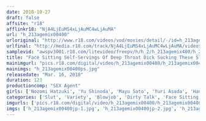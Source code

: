 ```yaml
---
date: 2018-10-27
draft: false
affsite: "r18"
afflinkr18: "NjA4LjEuMS4xLjAuMC4wLjAuMA"
url: "h_213agemix00400"
urloriginal: "http://www.r18.com/videos/vod/movies/detail/-/id=h_213agemix00400"
urlfinal: "http://media.r18.com/track/NjA4LjEuMS4xLjAuMC4wLjAuMA/videos/vod/movies/detail/-/id=h_213agemix00400"
samplevid: "awspv3001.r18.com/litevideo/freepv/h/h_2/h_213agemix400/h_213agemix400_dmb_w.mp4"
title: "Face Sitting Self-Servings Of Deep Throat Dick Sucking These Slut Bitches Will Squat Over Men In Excitement And Take In Their Cocks All The Way Deep Down Into Their Throats"
mainimgurl: "pics.r18.com/digital/video/h_213agemix00400/h_213agemix00400ps.jpg"
mainimgs: "h_213agemix00400ps.jpg"
releasedate: "Mar. 16, 2018"
duration: 123
productioncomp: "SEX Agent"
girls: ['Nozomi Hatzuki', 'Yu Shinoda', 'Mayu Sato', 'Yuri Asada', 'Hana Aoyama', 'Miori Matsushita', 'Mao Hamasaki', 'Hana Misora']
categories: ['Slut', 'Variety', 'Blowjob', 'Dirty Talk', 'Face Sitting', 'Deep Throat', 'Masochist Man', 'Hi-Def']
imgurls: ['pics.r18.com/digital/video/h_213agemix00400/h_213agemix00400jp-1.jpg', 'pics.r18.com/digital/video/h_213agemix00400/h_213agemix00400jp-2.jpg', 'pics.r18.com/digital/video/h_213agemix00400/h_213agemix00400jp-3.jpg', 'pics.r18.com/digital/video/h_213agemix00400/h_213agemix00400jp-4.jpg', 'pics.r18.com/digital/video/h_213agemix00400/h_213agemix00400jp-5.jpg', 'pics.r18.com/digital/video/h_213agemix00400/h_213agemix00400jp-6.jpg', 'pics.r18.com/digital/video/h_213agemix00400/h_213agemix00400jp-7.jpg', 'pics.r18.com/digital/video/h_213agemix00400/h_213agemix00400jp-8.jpg', 'pics.r18.com/digital/video/h_213agemix00400/h_213agemix00400jp-9.jpg', 'pics.r18.com/digital/video/h_213agemix00400/h_213agemix00400jp-10.jpg', 'pics.r18.com/digital/video/h_213agemix00400/h_213agemix00400jp-11.jpg', 'pics.r18.com/digital/video/h_213agemix00400/h_213agemix00400jp-12.jpg', 'pics.r18.com/digital/video/h_213agemix00400/h_213agemix00400jp-13.jpg', 'pics.r18.com/digital/video/h_213agemix00400/h_213agemix00400jp-14.jpg', 'pics.r18.com/digital/video/h_213agemix00400/h_213agemix00400jp-15.jpg', 'pics.r18.com/digital/video/h_213agemix00400/h_213agemix00400jp-16.jpg', 'pics.r18.com/digital/video/h_213agemix00400/h_213agemix00400jp-17.jpg', 'pics.r18.com/digital/video/h_213agemix00400/h_213agemix00400jp-18.jpg', 'pics.r18.com/digital/video/h_213agemix00400/h_213agemix00400jp-19.jpg', 'pics.r18.com/digital/video/h_213agemix00400/h_213agemix00400jp-20.jpg']
imgs: ['h_213agemix00400jp-1.jpg', 'h_213agemix00400jp-2.jpg', 'h_213agemix00400jp-3.jpg', 'h_213agemix00400jp-4.jpg', 'h_213agemix00400jp-5.jpg', 'h_213agemix00400jp-6.jpg', 'h_213agemix00400jp-7.jpg', 'h_213agemix00400jp-8.jpg', 'h_213agemix00400jp-9.jpg', 'h_213agemix00400jp-10.jpg', 'h_213agemix00400jp-11.jpg', 'h_213agemix00400jp-12.jpg', 'h_213agemix00400jp-13.jpg', 'h_213agemix00400jp-14.jpg', 'h_213agemix00400jp-15.jpg', 'h_213agemix00400jp-16.jpg', 'h_213agemix00400jp-17.jpg', 'h_213agemix00400jp-18.jpg', 'h_213agemix00400jp-19.jpg', 'h_213agemix00400jp-20.jpg']
---
```

